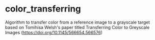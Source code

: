 # color_transferring
Algorithm to transfer color from a reference image to a grayscale target based on Tomihisa Welsh's paper titled Transferring Color to Greyscale Images (https://doi.org/10.1145/566654.566576)
